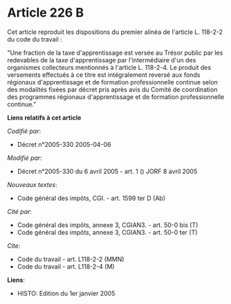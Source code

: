 # Article 226 B

Cet article reproduit les dispositions du premier alinéa de l'article L. 118-2-2 du code du travail :

"Une fraction de la taxe d'apprentissage est versée au Trésor public par les redevables de la taxe d'apprentissage par
l'intermédiaire d'un des organismes collecteurs mentionnés à l'article L. 118-2-4. Le produit des versements effectués à ce
titre est intégralement reversé aux fonds régionaux d'apprentissage et de formation professionnelle continue selon des
modalités fixées par décret pris après avis du Comité de coordination des programmes régionaux d'apprentissage et de
formation professionnelle continue."

**Liens relatifs à cet article**

_Codifié par_:

  - Décret n°2005-330 2005-04-06

_Modifié par_:

  - Décret n°2005-330 du 6 avril 2005 - art. 1 () JORF 8 avril 2005

_Nouveaux textes_:

  - Code général des impôts, CGI. - art. 1599 ter D (Ab)

_Cité par_:

  - Code général des impôts, annexe 3, CGIAN3. - art. 50-0 bis (T)
  - Code général des impôts, annexe 3, CGIAN3. - art. 50-0 ter (T)

_Cite_:

  - Code du travail - art. L118-2-2 (MMN)
  - Code du travail - art. L118-2-4 (M)

**Liens**:

  - HISTO: Edition du 1er janvier 2005
